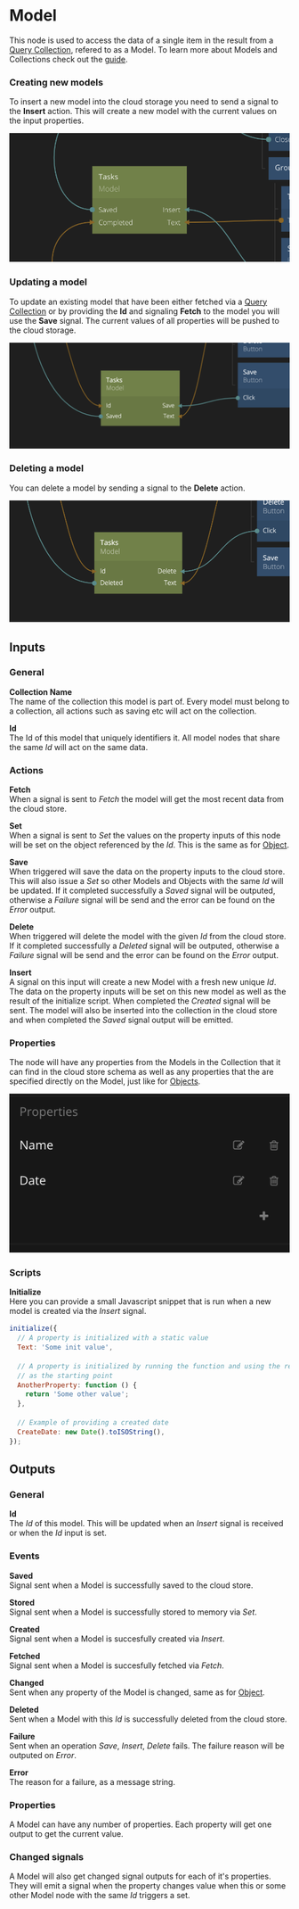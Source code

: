 # Model

This node is used to access the data of a single item in the result from a [Query Collection](/nodes/cloud-services/collection.md), refered to as a Model. To learn more about Models and Collections check out the [guide](/guides/models-and-collections.md).

### Creating new models
To insert a new model into the cloud storage you need to send a signal to the **Insert** action. This will create a new model with the current values on the input properties.

![](model.png ':class=img-size-m')

### Updating a model
To update an existing model that have been either fetched via a [Query Collection](/nodes/cloud-services/collection.md) or by providing the **Id** and signaling **Fetch** to the model you will use the **Save** signal. The current values of all properties will be pushed to the cloud storage.

![](model-1.png ':class=img-size-m')

### Deleting a model
You can delete a model by sending a signal to the **Delete** action.

![](model-2.png ':class=img-size-m')

## Inputs

### General

**Collection Name**  
The name of the collection this model is part of. Every model must belong to a collection, all actions such as saving etc will act on the collection.

**Id**  
The Id of this model that uniquely identifiers it. All model nodes that share the same _Id_ will act on the same data.

### Actions

**Fetch**  
When a signal is sent to _Fetch_ the model will get the most recent data from the cloud store.

**Set**  
When a signal is sent to _Set_ the values on the property inputs of this node will be set on the object referenced by the _Id_. This is the same as for [Object](/nodes/data/object.md).

**Save**  
When triggered will save the data on the property inputs to the cloud store. This will also issue a _Set_ so other Models and Objects with the same _Id_ will be updated. If it completed successfully a _Saved_ signal will be outputed, otherwise a _Failure_ signal will be send and the error can be found on the _Error_ output.

**Delete**  
When triggered will delete the model with the given _Id_ from the cloud store. If it completed successfully a _Deleted_ signal will be outputed, otherwise a _Failure_ signal will be send and the error can be found on the _Error_ output.

**Insert**  
A signal on this input will create a new Model with a fresh new unique _Id_. The data on the property inputs will be set on this new model as well as the result of the initialize script. When completed the _Created_ signal will be sent. The model will also be inserted into the collection in the cloud store and when completed the _Saved_ signal output will be emitted.

### Properties

The node will have any properties from the Models in the Collection that it can find in the cloud store schema as well as any properties that the are specified directly on the Model, just like for [Objects](/nodes/data/object.md).

![](../data/object-props.png ':class=img-size-s')

### Scripts

**Initialize**  
Here you can provide a small Javascript snippet that is run when a new model is created via the _Insert_ signal.

```javascript
initialize({
  // A property is initialized with a static value
  Text: 'Some init value',

  // A property is initialized by running the function and using the returned value
  // as the starting point
  AnotherProperty: function () {
    return 'Some other value';
  },

  // Example of providing a created date
  CreateDate: new Date().toISOString(),
});
```

## Outputs

### General

**Id**  
The _Id_ of this model. This will be updated when an _Insert_ signal is received or when the _Id_ input is set.

### Events

**Saved**  
Signal sent when a Model is successfully saved to the cloud store.

**Stored**  
Signal sent when a Model is successfully stored to memory via _Set_.

**Created**  
Signal sent when a Model is succesfully created via _Insert_.

**Fetched**  
Signal sent when a Model is succesfully fetched via _Fetch_.

**Changed**  
Sent when any property of the Model is changed, same as for [Object](/nodes/data/object.md).

**Deleted**  
Sent when a Model with this _Id_ is successfully deleted from the cloud store.

**Failure**  
Sent when an operation _Save_, _Insert_, _Delete_ fails. The failure reason will be outputed on _Error_.

**Error**  
The reason for a failure, as a message string.

### Properties

A Model can have any number of properties. Each property will get one output to get the current value.

### Changed signals

A Model will also get changed signal outputs for each of it's properties. They will emit a signal when the property changes value when this or some other Model node with the same _Id_ triggers a set.
